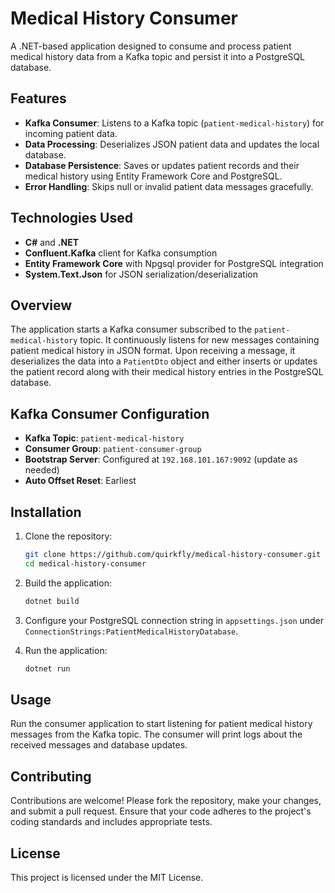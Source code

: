 
# Medical History Consumer

A .NET-based application designed to consume and process patient medical history data from a Kafka topic and persist it into a PostgreSQL database.

## Features

- **Kafka Consumer**: Listens to a Kafka topic (`patient-medical-history`) for incoming patient data.
- **Data Processing**: Deserializes JSON patient data and updates the local database.
- **Database Persistence**: Saves or updates patient records and their medical history using Entity Framework Core and PostgreSQL.
- **Error Handling**: Skips null or invalid patient data messages gracefully.

## Technologies Used

- **C#** and **.NET**
- **Confluent.Kafka** client for Kafka consumption
- **Entity Framework Core** with Npgsql provider for PostgreSQL integration
- **System.Text.Json** for JSON serialization/deserialization

## Overview

The application starts a Kafka consumer subscribed to the `patient-medical-history` topic. It continuously listens for new messages containing patient medical history in JSON format. Upon receiving a message, it deserializes the data into a `PatientDto` object and either inserts or updates the patient record along with their medical history entries in the PostgreSQL database.

## Kafka Consumer Configuration

- **Kafka Topic**: `patient-medical-history`
- **Consumer Group**: `patient-consumer-group`
- **Bootstrap Server**: Configured at `192.168.101.167:9092` (update as needed)
- **Auto Offset Reset**: Earliest

## Installation

1. Clone the repository:

   ```bash
   git clone https://github.com/quirkfly/medical-history-consumer.git
   cd medical-history-consumer
   ```

2. Build the application:

   ```bash
   dotnet build
   ```

3. Configure your PostgreSQL connection string in `appsettings.json` under `ConnectionStrings:PatientMedicalHistoryDatabase`.

4. Run the application:

   ```bash
   dotnet run
   ```

## Usage

Run the consumer application to start listening for patient medical history messages from the Kafka topic. The consumer will print logs about the received messages and database updates.

## Contributing

Contributions are welcome! Please fork the repository, make your changes, and submit a pull request. Ensure that your code adheres to the project's coding standards and includes appropriate tests.

## License

This project is licensed under the MIT License.
